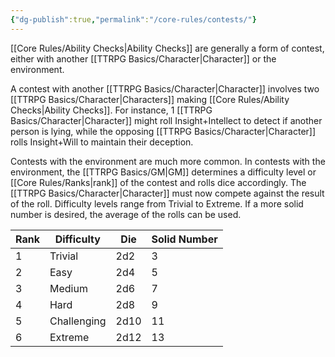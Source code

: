 ```yaml
---
{"dg-publish":true,"permalink":"/core-rules/contests/"}
---
```


[[Core Rules/Ability Checks\|Ability Checks]] are generally a form of contest, either with another [[TTRPG Basics/Character\|Character]] or the environment.

A contest with another [[TTRPG Basics/Character\|Character]] involves two [[TTRPG Basics/Character\|Characters]] making [[Core Rules/Ability Checks\|Ability Checks]]. For instance, 1 [[TTRPG Basics/Character\|Character]] might roll Insight+Intellect to detect if another person is lying, while the opposing [[TTRPG Basics/Character\|Character]] rolls Insight+Will to maintain their deception.

Contests with the environment are much more common. In contests with the environment, the [[TTRPG Basics/GM\|GM]] determines a difficulty level or [[Core Rules/Ranks\|rank]] of the contest and rolls dice accordingly. The [[TTRPG Basics/Character\|Character]] must now compete against the result of the roll. Difficulty levels range from Trivial to Extreme. If a more solid number is desired, the average of the rolls can be used.

|Rank| Difficulty                   | Die                        | Solid Number          |
|--| ---------------------------- | -------------------------- | --------------------- |
|1| Trivial                      | 2d2                        | 3                     |
|2| Easy                         | 2d4                        | 5                     |
|3| Medium                       | 2d6                        | 7                     |
|4| Hard                         | 2d8                        | 9                     |
|5| Challenging                  | 2d10                       | 11                    |
|6| Extreme                      | 2d12                       | 13                    |
